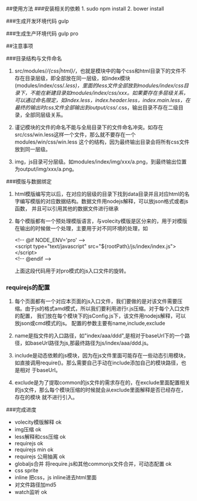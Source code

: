 ##使用方法
###安装相关的依赖
	1. sudo npm install
	2. bower install

###生成开发环境代码
	gulp

###生成生产环境代码
	gulp pro


##注意事项

###目录结构与文件命名

1. src/modules/*/{css|html}/*，也就是模块中的每个css和html目录下的文件不存在目录层级，即全部放在同一层级，如index模块(modules/index/css/*.less)，里面的less文件全部放到modules/index/css目录下，不能在新建目录如modules/index/css/xxx。如果要存在多层级关系，可以通过命名限定，如index.less，index.header.less，index.main.less，在最终的输出时css文件全部输出到output/css/*.css，输出目录不存在二级目录，全部同层级关系。

2. 谨记模块的文件的命名不能与全局目录下的文件命名冲突。如存在src/css/win.less这样一个文件，那么就不要存在一个modules/win/css/win.less
这个的结构，因为最终输出目录会将所有css文件放到同一层级。

3. img，js目录可分层级。如modules/index/img/xxx/a.png，到最终输出位置为output/img/xxx/a.png。

###模版与数据绑定

1. html模版编写完以后，在对应的层级的目录下找到data目录并且对应html的名字编写模版的对应数据结构。数据文件用nodejs解释，可以放json格式或者js函数，
并且可以引用其他的数据文件进行继承

2. 每个模版都有一个预处理模版语言，与volecity模版是区分来的，用于对模版在输出的时候做一个处理，主要用于对不同环境的处理，如

	&lt;!-- @if NODE_ENV='pro' --&gt;</br>
&lt;script type="text/javascript" src="${rootPath}/js/index/index.js">&lt;/script&gt;</br>
&lt;!-- @endif --&gt;

	上面这段代码用于对pro模式的js入口文件的旋转。

### requirejs的配置
1. 每个页面都有一个对应本页面的js入口文件，我们要做的是对该文件需要压缩。由于js的格式amd模式，所以我们要利用进行r.js压缩。对于每个入口文件的配置，
我们放在每个模块下的jsConfig.js下，该文件用nodejs解释，可以放json或cmd模式的js。
配置的参数主要有name,include,exclude

2. name是指文件的入口路径，如"index/aaa/ddd",是相对于baseUrl下的一个路径，如baseUrl路径为js,那最终路径为js/index/aaa/ddd.js。

3. include是动态依赖的js模块，因为在js文件里面可能存在一些动态引用模块，如直接调用require()。那么需要自己手动在include添加自己的模块路径，也是相对
于baseUrl。

4. exclude是为了提取common的js文件的需求存在的，在exclude里面配置相关的js文件，那么每个模块压缩的时候就会从exclude里面解释是否已经存在，存在的模块
就不进行引入。



###完成进度
* volecity模版解释 ok</br>
* img压缩 ok</br>
* less解释和css压缩 ok</br>
* requirejs ok</br>
* requirejs min ok</br>
* requirejs 公用抽离 ok</br>
* globaljs合并 将require.js和其他commonjs文件合并，可动态配置 ok
* css sprite</br>
* inline 把css，js inline进去html里面</br>
* 对文件路径加md5</br>
* watch监听 ok</br>

